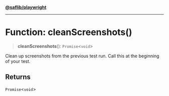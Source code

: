 [**@saflib/playwright**](../index.md)

***

# Function: cleanScreenshots()

> **cleanScreenshots**(): `Promise`\<`void`\>

Clean up screenshots from the previous test run. Call this at the beginning of your test.

## Returns

`Promise`\<`void`\>

